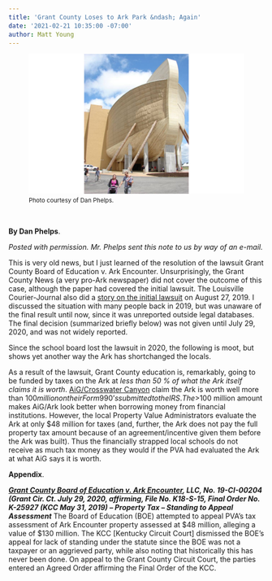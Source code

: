 ```yaml
---
title: 'Grant County Loses to Ark Park &ndash; Again'
date: '2021-02-21 10:35:00 -07:00'
author: Matt Young
---
```


<figure>
<img src="/uploads/2021/Ark_Bow.jpg" alt="Bow of Ark"/>
<figcaption><small>Photo courtesy of Dan Phelps.</small>
</figcaption>
</figure><br/>

<strong>By Dan Phelps</strong>.

<i> Posted with permission. Mr. Phelps sent this note to us by way of an e-mail.</i>

This is very old news, but I just learned of the resolution of the lawsuit Grant County Board of Education v. Ark Encounter. Unsurprisingly, the Grant County News (a very pro-Ark newspaper) did not cover the outcome of this case, although the paper had covered the initial lawsuit. The Louisville Courier-Journal also did a <a href="https://www.courier-journal.com/story/news/local/northeast/2019/08/27/ark-encounter-kentucky-pva-sued-for-undervalued-property/2128604001/">story on the initial lawsuit</a> on August 27, 2019. I discussed the situation with many people back in 2019, but was unaware of the final result until now, since it was unreported outside legal databases. The final decision (summarized briefly below) was not given until July 29, 2020, and was not widely reported.

Since the school board lost the lawsuit in 2020, the following is moot, but shows yet another way the Ark has shortchanged the locals.

<!--more-->

As a result of the lawsuit, Grant County education is, remarkably, going to be funded by taxes on the Ark at <i>less than 50&nbsp;% of what the Ark itself claims it is worth</i>. <a href="http://pandasthumb.org/archives/2017/07/when-is-a-for-profit.html">AiG/Crosswater Canyon</a> claim the Ark is worth well more than $100 million on their Form 990’s submitted to the IRS. The >$100 million amount makes AiG/Ark look better when borrowing money from financial institutions. However, the local Property Value Administrators evaluate the Ark at only $48 million for taxes (and, further, the Ark does not pay the full property tax amount because of an agreement/incentive given them before the Ark was built). Thus the financially strapped local schools do not receive as much tax money as they would if the PVA had evaluated the Ark at what AiG says it is worth.

<strong>Appendix</strong>.


<strong><i><a href="https://www.lexology.com/library/detail.aspx?g=c6699337-99ef-4799-8c91-885c952c39b4">Grant County Board of Education v. Ark Encounter</a>, LLC, No. 19-CI-00204 (Grant Cir. Ct. July 29, 2020, affirming, File No. K18-S-15, Final Order No. K-25927 (KCC May 31, 2019) – Property Tax – Standing to Appeal Assessment</i></strong> 
The Board of Education (BOE) attempted to appeal PVA’s tax assessment of Ark Encounter property assessed at $48 million, alleging a value of $130 million. The KCC [Kentucky Circuit Court] dismissed the BOE’s appeal for lack of standing under the statute since the BOE was not a taxpayer or an aggrieved party, while also noting that historically this has never been done. On appeal to the Grant County Circuit Court, the parties entered an Agreed Order affirming the Final Order of the KCC.
